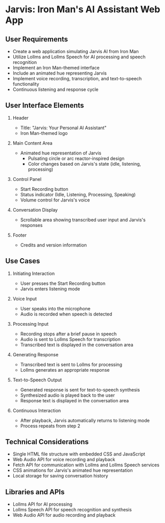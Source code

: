# Jarvis: Iron Man's AI Assistant Web App

## User Requirements
- Create a web application simulating Jarvis AI from Iron Man
- Utilize Lollms and Lollms Speech for AI processing and speech recognition
- Implement an Iron Man-themed interface
- Include an animated hue representing Jarvis
- Implement voice recording, transcription, and text-to-speech functionality
- Continuous listening and response cycle

## User Interface Elements
1. Header
   - Title: "Jarvis: Your Personal AI Assistant"
   - Iron Man-themed logo

2. Main Content Area
   - Animated hue representation of Jarvis
     - Pulsating circle or arc reactor-inspired design
     - Color changes based on Jarvis's state (idle, listening, processing)

3. Control Panel
   - Start Recording button
   - Status indicator (Idle, Listening, Processing, Speaking)
   - Volume control for Jarvis's voice

4. Conversation Display
   - Scrollable area showing transcribed user input and Jarvis's responses

5. Footer
   - Credits and version information

## Use Cases
1. Initiating Interaction
   - User presses the Start Recording button
   - Jarvis enters listening mode

2. Voice Input
   - User speaks into the microphone
   - Audio is recorded when speech is detected

3. Processing Input
   - Recording stops after a brief pause in speech
   - Audio is sent to Lollms Speech for transcription
   - Transcribed text is displayed in the conversation area

4. Generating Response
   - Transcribed text is sent to Lollms for processing
   - Lollms generates an appropriate response

5. Text-to-Speech Output
   - Generated response is sent for text-to-speech synthesis
   - Synthesized audio is played back to the user
   - Response text is displayed in the conversation area

6. Continuous Interaction
   - After playback, Jarvis automatically returns to listening mode
   - Process repeats from step 2

## Technical Considerations
- Single HTML file structure with embedded CSS and JavaScript
- Web Audio API for voice recording and playback
- Fetch API for communication with Lollms and Lollms Speech services
- CSS animations for Jarvis's animated hue representation
- Local storage for saving conversation history

## Libraries and APIs
- Lollms API for AI processing
- Lollms Speech API for speech recognition and synthesis
- Web Audio API for audio recording and playback